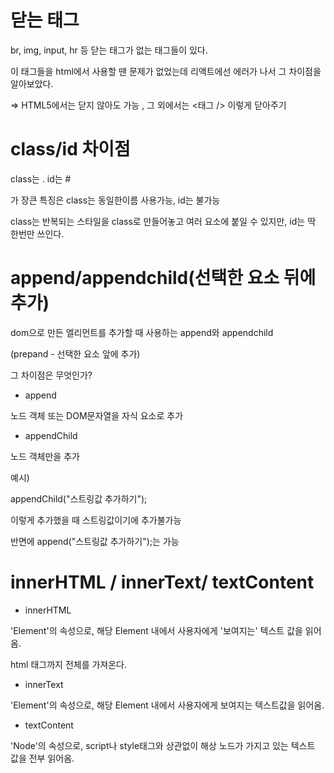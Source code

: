 # 닫는 태그
br, img, input, hr 등 닫는 태그가 없는 태그들이 있다.

이 태그들을 html에서 사용할 땐 문제가 없었는데
리액트에선 에러가 나서 그 차이점을 알아보았다.

=> HTML5에서는 닫지 않아도 가능 , 그 외에서는 <태그 /> 이렇게 닫아주기 

# class/id 차이점
class는 . id는 #

가 장큰 특징은 class는 동일한이름 사용가능, id는 불가능 

class는 반복되는 스타일을 class로 만들어놓고 여러 요소에
붙일 수 있지만, id는 딱 한번만 쓰인다.



# append/appendchild(선택한 요소 뒤에 추가)

dom으로 만든 엘리먼트를 추가할 때 사용하는 append와 appendchild

(prepand - 선택한 요소 앞에 추가)

그 차이점은 무엇인가?
- append

노드 객체 또는 DOM문자열을 자식 요소로 추가
- appendChild 

노드 객체만을 추가

예시)


appendChild("스트링값 추가하기"); 

이렇게 추가했을 때 스트링값이기에 추가불가능 

반면에 append("스트링값 추가하기");는 가능


# innerHTML / innerText/ textContent
- innerHTML

 'Element'의 속성으로, 해당 Element 내에서 사용자에게 '보여지는' 텍스트 값을 읽어옴.

 html 태그까지 전체를 가져온다.

- innerText

'Element'의 속성으로, 해당 Element 내에서 사용자에게 보여지는 텍스트값을 읽어옴.

- textContent

 'Node'의 속성으로, script나 style태그와 상관없이 해상 노드가 가지고 있는 텍스트 값을 전부 읽어옴.